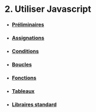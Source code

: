 # 2. Utiliser Javascript

- ### [Préliminaires](./1-0_bases.md)
- ### [Assignations](./1-1_assignments.md)
- ### [Conditions](./1-2_conditions.md)
- ### [Boucles](./1-3_loops.md)
- ### [Fonctions](./1-4_functions.md)
- ### [Tableaux](./1-5_arrays.md)
- ### [Libraires standard](./1-6_libs.md)
